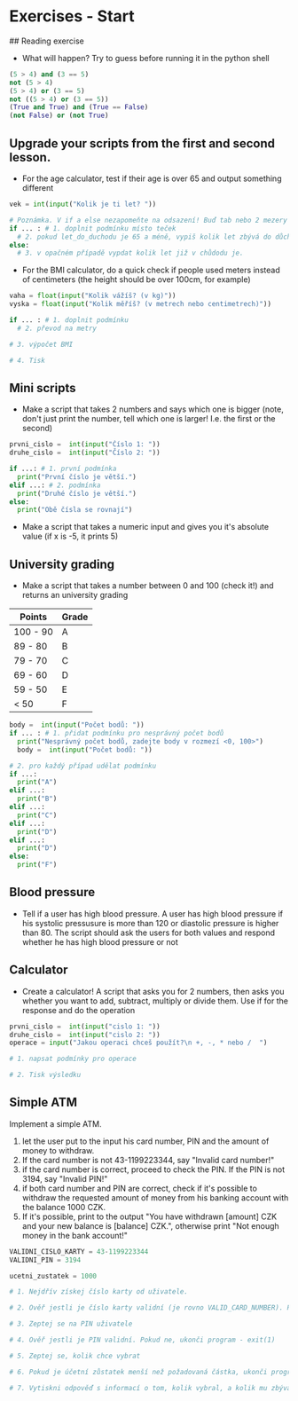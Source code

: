 # Exercises - Start

## Reading exercise
* What will happen? Try to guess before running it in the python shell

```python
(5 > 4) and (3 == 5)
not (5 > 4)
(5 > 4) or (3 == 5)
not ((5 > 4) or (3 == 5))
(True and True) and (True == False)
(not False) or (not True)
```
## Upgrade your scripts from the first and second lesson.
* For the age calculator, test if their age is over 65 and output something different

```python
vek = int(input("Kolik je ti let? "))

# Poznámka. V if a else nezapomeňte na odsazení! Buď tab nebo 2 mezery od začátku.
if ... : # 1. doplnit podmínku místo teček
  # 2. pokud let_do_duchodu je 65 a méně, vypiš kolik let zbývá do důchodu
else:  
  # 3. v opačném případě vypdat kolik let již v chůdodu je.

```

* For the BMI calculator, do a quick check if people used meters instead of centimeters (the height should be over 100cm, for example)

```python
vaha = float(input("Kolik vážíš? (v kg)"))
vyska = float(input("Kolik měříš? (v metrech nebo centimetrech)"))

if ... : # 1. doplnit podmínku
  # 2. převod na metry

# 3. výpočet BMI

# 4. Tisk
```

## Mini scripts
* Make a script that takes 2 numbers and says which one is bigger (note, don't just print the number, tell which one is larger! I.e. the first or the second)

```python
prvni_cislo =  int(input("Číslo 1: "))
druhe_cislo =  int(input("Číslo 2: "))

if ...: # 1. první podmínka
  print("První číslo je větší.")
elif ...: # 2. podmínka
  print("Druhé číslo je větší.")
else:
  print("Obě čísla se rovnají")
```
* Make a script that takes a numeric input and gives you it's absolute value (if x is -5, it prints 5)


## University grading
* Make a script that takes a number between 0 and 100 (check it!) and returns an university grading

| Points | Grade |
|---|---|
|100 - 90| A |
|89 - 80| B |
|79 - 70| C |
|69 - 60| D |
|59 - 50| E |
|< 50| F |

```python
body =  int(input("Počet bodů: "))
if ... : # 1. přidat podmínku pro nesprávný počet bodů
  print("Nesprávný počet bodů, zadejte body v rozmezí <0, 100>")
  body =  int(input("Počet bodů: "))

# 2. pro každý případ udělat podmínku
if ...:
  print("A")
elif ...:
  print("B")
elif ...:
  print("C")
elif ...:
  print("D")
elif ...:
  print("D")
else:
  print("F")  
```

## Blood pressure
* Tell if a user has high blood pressure. A user has high blood pressure if his systolic pressusure is more than 120 or diastolic pressure is higher than 80. The script should ask the users for both values and respond whether he has high blood pressure or not

## Calculator
* Create a calculator! A script that asks you for 2 numbers, then asks you whether you want to add, subtract, multiply or divide them. Use if for the response and do the operation

```python
prvni_cislo =  int(input("cislo 1: "))
druhe_cislo =  int(input("cislo 2: "))
operace = input("Jakou operaci chceš použít?\n +, -, * nebo /  ")

# 1. napsat podmínky pro operace

# 2. Tisk výsledku

```

## Simple ATM
Implement a simple ATM.
1. let the user put to the input his card number, PIN and the amount of money to withdraw.
2. If the card number is not 43-1199223344, say "Invalid card number!"
3. if the card number is correct, proceed to check the PIN. If the PIN is not 3194, say "Invalid PIN!"
4. if both card number and PIN are correct, check if it's possible to withdraw the requested amount of money from his banking account with the balance 1000 CZK.
5. If it's possible, print to the output "You have withdrawn [amount] CZK and your new balance is [balance] CZK.", otherwise print "Not enough money in the bank account!"

```python
VALIDNI_CISLO_KARTY = 43-1199223344
VALIDNI_PIN = 3194

ucetni_zustatek = 1000

# 1. Nejdřív získej číslo karty od uživatele.

# 2. Ověř jestli je číslo karty validní (je rovno VALID_CARD_NUMBER). Pokud ne, ukonči program - exit(1)

# 3. Zeptej se na PIN uživatele

# 4. Ověř jestli je PIN validní. Pokud ne, ukonči program - exit(1)

# 5. Zeptej se, kolik chce vybrat

# 6. Pokud je účetní zůstatek menší než požadovaná částka, ukonči program, jinak peníze vydej (odečíst peníze z účtu)

# 7. Vytiskni odpověď s informací o tom, kolik vybral, a kolik mu zbývá peněz na účtě.

```
